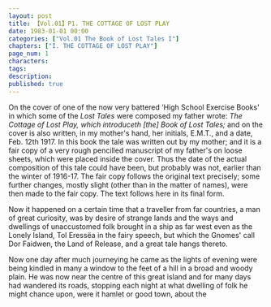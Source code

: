 ```yaml
---
layout: post
title: 【Vol.01】P1. THE COTTAGE OF LOST PLAY
date: 1983-01-01 00:00
categories: ["Vol.01 The Book of Lost Tales I"]
chapters: ["I. THE COTTAGE OF LOST PLAY"]
page_num: 1
characters: 
tags: 
description: 
published: true
---
```


On the cover of one of the now very battered ‘High School Exercise Books' in which some of the <I>Lost Tales </I>were composed my father wrote: <I>The Cottage of Lost Play, which introduceth [the] Book of Lost Tales; </I>and on the cover is also written, in my mother's hand, her initials, E.M.T., and a date, Feb. 12th 1917. In this book the tale was written out by my mother; and it is a fair copy of a very rough pencilled manuscript of my father's on loose sheets, which were placed inside the cover. Thus the date of the actual composition of this tale could have been, but probably was not, earlier than the winter of 1916-17. The fair copy follows the original text precisely; some further changes, mostly slight (other than in the matter of names), were then made to the fair copy. The text follows here in its final form.

Now it happened on a certain time that a traveller from far countries, a man of great curiosity, was by desire of strange lands and the ways and dwellings of unaccustomed folk brought in a ship as far west even as the Lonely Island, Tol Eressëa in the fairy speech, but which the Gnomes' call Dor Faidwen, the Land of Release, and a great tale hangs thereto.

Now one day after much journeying he came as the lights of evening were being kindled in many a window to the feet of a hill in a broad and woody plain. He was now near the centre of this great island and for many days had wandered its roads, stopping each night at what dwelling of folk he might chance upon, were it hamlet or good town, about the
